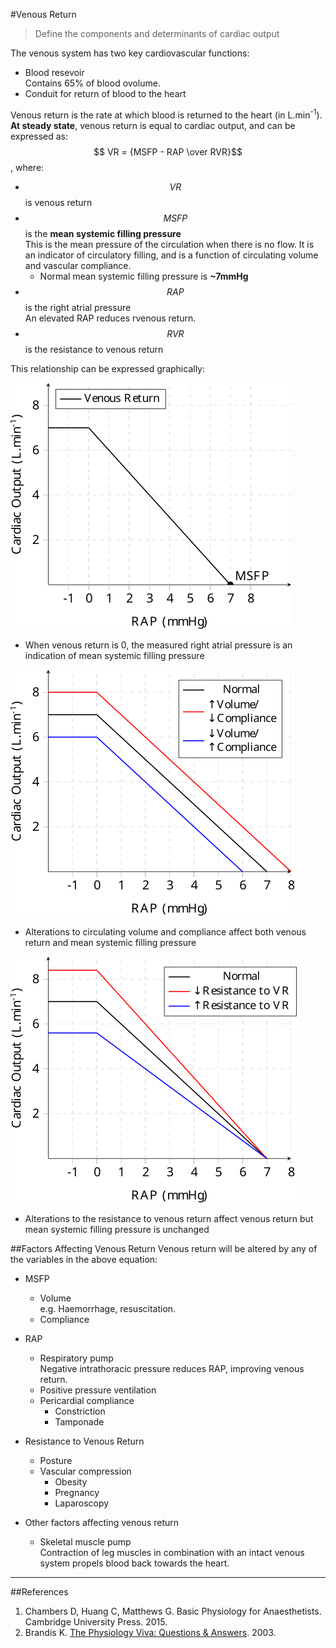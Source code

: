 #Venous Return

> Define the components and determinants of cardiac output

The venous system has two key cardiovascular functions:
* Blood resevoir  
Contains 65% of blood ovolume.
* Conduit for return of blood to the heart

Venous return is the rate at which blood is returned to the heart (in L.min<sup>-1</sup>). **At steady state**, venous return is equal to cardiac output, and can be expressed as:  
$$ VR = {MSFP - RAP \over RVR}$$, where:
* $$VR$$ is venous return
* $$MSFP$$ is the **mean systemic filling pressure**  
This is the mean pressure of the circulation when there is no flow. It is an indicator of circulatory filling, and is a function of circulating volume and vascular compliance.
    * Normal mean systemic filling pressure is **~7mmHg**  
* $$RAP$$ is the right atrial pressure  
An elevated RAP reduces rvenous return.
* $$RVR$$ is the resistance to venous return

This relationship can be expressed graphically:

<img src="resources\venous-return.svg">

* When venous return is 0, the measured right atrial pressure is an indication of mean systemic filling pressure


<img src="resources\venous-return-comp.svg">

* Alterations to circulating volume and compliance affect both venous return and mean systemic filling pressure


<img src="resources\venous-return-rvr.svg">

* Alterations to the resistance to venous return affect venous return but mean systemic filling pressure is unchanged
    
##Factors Affecting Venous Return
Venous return will be altered by any of the variables in the above equation:
* MSFP
    * Volume  
    e.g. Haemorrhage, resuscitation.
    * Compliance  
* RAP
    * Respiratory pump  
    Negative intrathoracic pressure reduces RAP, improving venous return.
    * Positive pressure ventilation
    * Pericardial compliance
        * Constriction
        * Tamponade
* Resistance to Venous Return
    * Posture
    * Vascular compression
        * Obesity
        * Pregnancy
        * Laparoscopy


* Other factors affecting venous return
    * Skeletal muscle pump  
    Contraction of leg muscles in combination with an intact venous system propels blood back towards the heart.
    

---

##References

1. Chambers D, Huang C, Matthews G. Basic Physiology for Anaesthetists. Cambridge University Press. 2015.
2. Brandis K. [The Physiology Viva: Questions & Answers](http://www.anaesthesiamcq.com/vivabook.php). 2003.